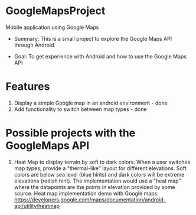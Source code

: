 # GoogleMapsProject
Mobile application using Google Maps

* Summary: This is a small project to explore the Google Maps API through Android.

* Goal: To get experience with Android and how to use the Google Maps API

# Features 

1. Display a simple Google map in an android environment - done 
1. Add functionality to switch between map types  - done



# Possible projects with the GoogleMaps API

1. Heat Map to display terrain by soft to dark colors. When a user switches map types, provide a "thermal-like" layout for different elevations. Soft colors are below sea level (blue hints) and dark colors will be extreme elevations (redish hint). The implementation would use a "heat map" where the datapoints are the points in elevation provided by some source. Heat map implementation demo with Google maps: https://developers.google.com/maps/documentation/android-api/utility/heatmap



